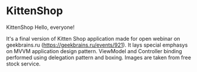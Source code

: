 # KittenShop

KittenShop
Hello, everyone!

It's a final version of Kitten Shop application made for open webinar on geekbrains.ru (https://geekbrains.ru/events/921). It lays special emphasys on MVVM application design pattern. ViewModel and Controller binding performed using delegation pattern and boxing. Images are taken from free stock service.
